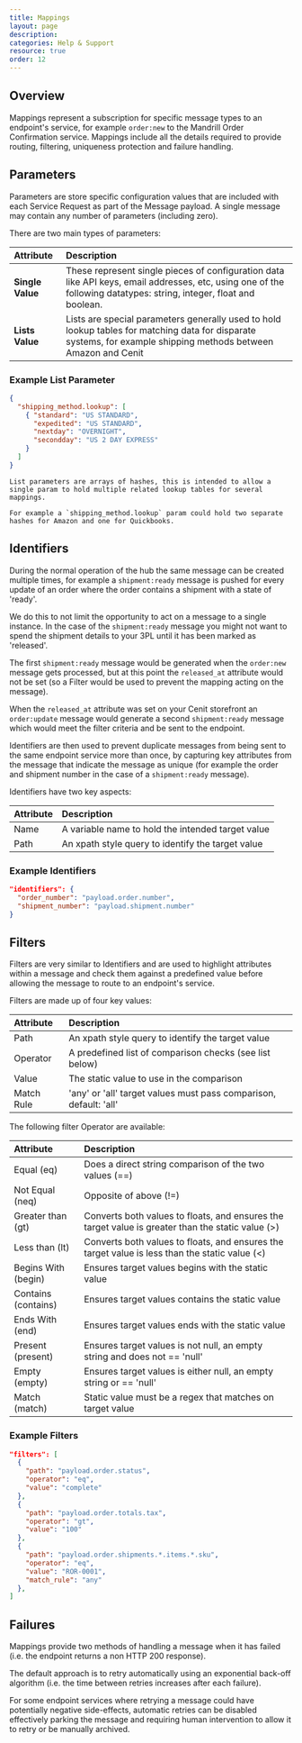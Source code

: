 ```yaml
---
title: Mappings 
layout: page
description:
categories: Help & Support
resource: true
order: 12
---
```


## Overview

Mappings represent a subscription for specific message types to an endpoint's service, for example `order:new` to the Mandrill Order Confirmation service. Mappings include all the details required to provide routing, filtering, uniqueness protection and failure handling.

## Parameters

Parameters are store specific configuration values that are included with each Service Request as part of the Message payload. A single message may contain any number of parameters (including zero).

There are two main types of parameters:

| Attribute            | Description               |
| :--------------------| :-------------------------|
| **Single Value**     | These represent single pieces of configuration data like API keys, email addresses, etc, using one of the following datatypes: string, integer, float and boolean.
| **Lists Value**      | Lists are special parameters generally used to hold lookup tables for matching data for disparate systems, for example shipping methods between Amazon and Cenit


### Example List Parameter

```json
{
  "shipping_method.lookup": [
    { "standard": "US STANDARD",
      "expedited": "US STANDARD",
      "nextday": "OVERNIGHT",
      "secondday": "US 2 DAY EXPRESS"
    }
  ]
}
```

```
List parameters are arrays of hashes, this is intended to allow a single param to hold multiple related lookup tables for several mappings. 

For example a `shipping_method.lookup` param could hold two separate hashes for Amazon and one for Quickbooks.
```

## Identifiers

During the normal operation of the hub the same message can be created multiple times, for example a `shipment:ready` message is pushed for every update of an order where the order contains a shipment with a state of 'ready'. 

We do this to not limit the opportunity to act on a message to a single instance. In the case of the `shipment:ready` message you might not want to spend the shipment details to your 3PL until it has been marked as 'released'.

The first `shipment:ready` message would be generated when the `order:new` message gets processed, but at this point the `released_at` attribute would not be set (so a Filter would be used to prevent the mapping acting on the message). 

When the `released_at` attribute was set on your Cenit storefront an `order:update` message would generate a second `shipment:ready` message which would meet the filter criteria and be sent to the endpoint.

Identifiers are then used to prevent duplicate messages from being sent to the same endpoint service more than once, by capturing key attributes from the message that indicate the message as unique (for example the order and shipment number in the case of a `shipment:ready` message). 

Identifiers have two key aspects:


| Attribute            | Description               |
| :--------------------| :-------------------------|
| Name                 | A variable name to hold the intended target value
| Path                 | An xpath style query to identify the target value

### Example Identifiers

```json
"identifiers": {
  "order_number": "payload.order.number",
  "shipment_number": "payload.shipment.number"
}
```

## Filters

Filters are very similar to Identifiers and are used to highlight attributes within a message and check them against a predefined value before allowing the message to route to an endpoint's service.

Filters are made up of four key values:

| Attribute            | Description               |
| :--------------------| :-------------------------|
| Path                 | An xpath style query to identify the target value
| Operator             | A predefined list of comparison checks (see list below)
| Value                | The static value to use in the comparison
| Match Rule           | 'any' or 'all' target values must pass comparison, default: 'all'

The following filter Operator are available:

| Attribute            | Description               |
| :--------------------| :-------------------------|
| Equal (eq)           | Does a direct string comparison of the two values (==)
| Not Equal (neq)      | Opposite of above (!=)
| Greater than (gt)    | Converts both values to floats, and ensures the target value is greater than the static value (>)
| Less than (lt)       | Converts both values to floats, and ensures the target value is less than the static value (<)
| Begins With (begin)  | Ensures target values begins with the static value
| Contains (contains)  | Ensures target values contains the static value
| Ends With (end)      | Ensures target values ends with the static value
| Present (present)    | Ensures target values is not null, an empty string and does not == 'null'
| Empty (empty)        | Ensures target values is either null, an empty string or == 'null'
| Match (match)        | Static value must be a regex that matches on target value

### Example Filters

```json
"filters": [
  {
    "path": "payload.order.status",
    "operator": "eq",
    "value": "complete"
  },
  {
    "path": "payload.order.totals.tax",
    "operator": "gt",
    "value": "100"
  },
  {
    "path": "payload.order.shipments.*.items.*.sku",
    "operator": "eq",
    "value": "ROR-0001",
    "match_rule": "any"
  },
]
```

## Failures

Mappings provide two methods of handling a message when it has failed (i.e. the endpoint returns a non HTTP 200 response).

The default approach is to retry automatically using an exponential back-off algorithm (i.e. the time between retries increases after each failure).

For some endpoint services where retrying a message could have potentially negative side-effects, automatic retries can be disabled effectively parking the message and requiring human intervention to allow it to retry or be manually archived.
